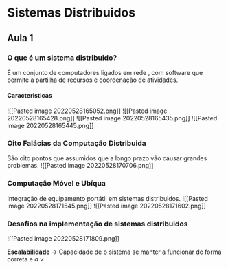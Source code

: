 # Sistemas Distribuidos

## Aula 1
### O que é um sistema distribuido?
É um conjunto de computadores ligados em rede , com software que permite a partilha de recursos e coordenação de atividades.

#### Caracteristicas

![[Pasted image 20220528165052.png]]
![[Pasted image 20220528165428.png]]
![[Pasted image 20220528165435.png]]
![[Pasted image 20220528165445.png]]

### Oito Falácias da Computação Distribuida
São oito pontos que assumidos que a longo prazo vão causar grandes problemas.
![[Pasted image 20220528170706.png]]

### Computação Móvel e Ubíqua
Integração de equipamento portátil em sistemas distribuidos.
![[Pasted image 20220528171545.png]]
![[Pasted image 20220528171602.png]]

### Desafios na implementação de sistemas distribuidos

![[Pasted image 20220528171809.png]]

**Escalabilidade** -> Capacidade de o sistema se manter a funcionar de forma correta e *a v*